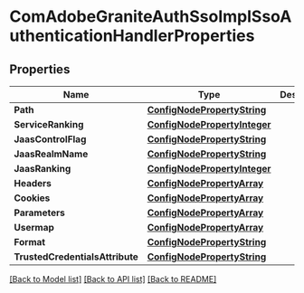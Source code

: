 # ComAdobeGraniteAuthSsoImplSsoAuthenticationHandlerProperties

## Properties
Name | Type | Description | Notes
------------ | ------------- | ------------- | -------------
**Path** | [**ConfigNodePropertyString**](configNodePropertyString.md) |  | [optional] 
**ServiceRanking** | [**ConfigNodePropertyInteger**](configNodePropertyInteger.md) |  | [optional] 
**JaasControlFlag** | [**ConfigNodePropertyString**](configNodePropertyString.md) |  | [optional] 
**JaasRealmName** | [**ConfigNodePropertyString**](configNodePropertyString.md) |  | [optional] 
**JaasRanking** | [**ConfigNodePropertyInteger**](configNodePropertyInteger.md) |  | [optional] 
**Headers** | [**ConfigNodePropertyArray**](configNodePropertyArray.md) |  | [optional] 
**Cookies** | [**ConfigNodePropertyArray**](configNodePropertyArray.md) |  | [optional] 
**Parameters** | [**ConfigNodePropertyArray**](configNodePropertyArray.md) |  | [optional] 
**Usermap** | [**ConfigNodePropertyArray**](configNodePropertyArray.md) |  | [optional] 
**Format** | [**ConfigNodePropertyString**](configNodePropertyString.md) |  | [optional] 
**TrustedCredentialsAttribute** | [**ConfigNodePropertyString**](configNodePropertyString.md) |  | [optional] 

[[Back to Model list]](../README.md#documentation-for-models) [[Back to API list]](../README.md#documentation-for-api-endpoints) [[Back to README]](../README.md)


